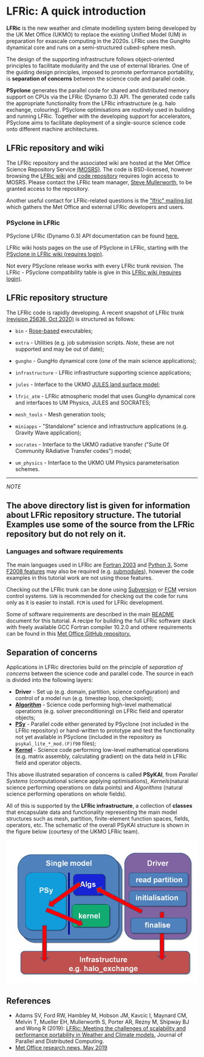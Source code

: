 # LFRic: A quick introduction

**LFRic** is the new weather and climate modelling system being developed
by the UK Met Office (UKMO) to replace the existing Unified Model (UM)
in preparation for exascale computing in the 2020s. LFRic uses the GungHo
dynamical core and runs on a semi-structured cubed-sphere mesh.

The design of the supporting infrastructure follows object-oriented
principles to facilitate modularity and the use of external libraries.
One of the guiding design principles, imposed to promote performance
portability, is **separation of concerns** between the science code and
parallel code.

**PSyclone** generates the parallel code for shared and distributed
memory support on CPUs via the LFRic (Dynamo 0.3) API. The generated
code calls the appropriate functionality from the LFRic infrastructure
(e.g. halo exchange, colouring). PSyclone optimisations are routinely
used in building and running LFRic. Together with the developing
support for accelerators, PSyclone aims to facilitate deployment of a
single-source science code onto different machine architectures.

## LFRic repository and wiki

The LFRic repository and the associated wiki are hosted at the Met Office
Science Repository Service [(MOSRS)](https://code.metoffice.gov.uk/trac/home).
The code is BSD-licensed, however browsing the
[LFRic wiki](https://code.metoffice.gov.uk/trac/lfric/wiki) and
[code repository](https://code.metoffice.gov.uk/trac/lfric/browser) requires
login access to MOSRS. Please contact the LFRic team manager,
[Steve Mullerworth](mailto:steve.mullerworth@metoffice.gov.uk), to be granted
access to the repository.

Another useful contact for LFRic-related questions is the
["lfric" mailing list](mailto:lfric@cmpd1.metoffice.gov.uk) which gathers
the Met Office and external LFRic developers and users.

### PSyclone in LFRic

PSyclone LFRic (Dynamo 0.3) API documentation can be found [here.](
https://psyclone.readthedocs.io/en/stable/dynamo0p3.html#valid-access-modes)

LFRic wiki hosts pages on the use of PSyclone in LFRic, starting with the
[PSyclone in LFRic wiki (requires login)](
https://code.metoffice.gov.uk/trac/lfric/wiki/PSycloneTool).

Not every PSyclone release works with every LFRic trunk revision. The LFRic - PSyclone
compatibility table is give in this [LFRic wiki (requires login)](
https://code.metoffice.gov.uk/trac/lfric/wiki/LFRicTechnical/VersionsCompatibility).

## LFRic repository structure

The LFRic code is rapidly developing. A recent snapshot of LFRic trunk
[(revision 25636, Oct 2020)](
https://code.metoffice.gov.uk/trac/lfric/browser/LFRic/trunk?rev=25636)
is structured as follows:

* `bin` - [Rose-based](
   https://www.metoffice.gov.uk/research/approach/modelling-systems/rose) executables;

* `extra` - Utilities (e.g. job submission scripts. *Note*, these are not
   supported and may be out of date);

* `gungho` - GungHo dynamical core (one of the main science applications);

* `infrastructure` - LFRic infrastructure supporting science applications;

* `jules` - Interface to the UKMO [JULES land surface model](
   https://www.metoffice.gov.uk/research/approach/collaboration/jwcrp/jules);

* `lfric_atm` - LFRic atmospheric model that uses GungHo dynamical core and
   interfaces to UM Physics, JULES and SOCRATES;

* `mesh_tools` - Mesh generation tools;

* `miniapps` - "Standalone" science and infrastructure applications (e.g.
   Gravity Wave application);

* `socrates` - Interface to the UKMO radiative transfer ("Suite Of Community
   RAdiative Transfer codes") model;

* `um_physics` - Interface to the UKMO UM Physics parameterisation schemes.

---
*NOTE*

The above directory list is given for information about LFRic
repository structure. The tutorial Examples use some of the source from the
LFRic repository but do not rely on it.
---

### Languages and software requirements

The main languages used in LFRic are
[Fortran 2003](https://gcc.gnu.org/wiki/GFortranStandards#Fortran_2003)
and [Python 3.](https://www.python.org/download/releases/3.0/) Some
[F2008 features](http://fortranwiki.org/fortran/show/Fortran+2008) may
also be required (e.g. [submodules](
http://fortranwiki.org/fortran/show/Submodules)), however the code
examples in this tutorial work are not using those features.

Checking out the LFRic trunk can be done using [Subversion](
https://subversion.apache.org/) or [FCM](https://metomi.github.io/fcm/doc/)
version control systems. `SVN` is recommended for checking out the code for
runs only as it is easier to install. `FCM` is used for LFRic development.

Some of software requirements are described in the main
[README](../README.md) document for this tutorial. A recipe for building
the full LFRic software stack with freely available GCC Fortran compiler
10.2.0 and othere requirements can be found in this
[Met Office GitHub repository.](
https://github.com/MetOffice/NGMS-SoftwareStack/tree/main/buildScripts/Linux/GCC10)

## Separation of concerns

Applications in LFRic directories build on the principle of *separation
of concerns* between the science code and parallel code. The source in
each is divided into the following layers:

* **Driver** - Set up (e.g. domain, partition, science configuration) and
  control of a model run (e.g. timestep loop, checkpoint);
* [**Algorithm**](LFRic_algorithm.md) - Science code performing high-level
  mathematical operations (e.g. solver preconditioning) on LFRic field and
  operator objects;
* [**PSy**](LFRic_PSy.md) - Parallel code either generated by PSyclone (not
  included in the LFRic repository) or hand-written to prototype and
  test the functionality not yet available in PSyclone (included in the
  repository as `psykal_lite_*_mod.(F)f90` files);
* [**Kernel**](LFRic_kernel.md) - Science code performing low-level
  mathematical operations (e.g. matrix assembly, calculating gradient)
  on the data held in LFRic field and operator objects.

This above illustrated separation of concerns is called **PSyKAl**, from
*Parallel Systems* (computational science applying optimisations),
*Kernels*(natural science performing operations on data points) and
*Algorithms* (natural science performing operations on whole fields).

All of this is supported by the **LFRic infrastructure**, a collection
of **classes** that encapsulate data and functionality representing the
main model structures such as mesh, partition, finite-element function
spaces, fields, operators, etc. The schematic of the overall PSyKAl
structure is shown in the figure below (courtesy of the UKMO LFRic team).

![PSyKAl Separation of concerns in LFRic](separation_concerns.png)

## References

* Adams SV, Ford RW, Hambley M, Hobson JM, Kavcic I, Maynard CM, Melvin T,
  Mueller EH, Mullerworth S, Porter AR, Rezny M, Shipway BJ and Wong R (2019):
  [LFRic: Meeting the challenges of scalability and performance portability
  in Weather and Climate models.](
  https://doi.org/10.1016/j.jpdc.2019.02.007) Journal of Parallel and
  Distributed Computing.
* [Met Office research news, May 2019](
  https://www.metoffice.gov.uk/research/news/2019/gungho-and-lfric)
